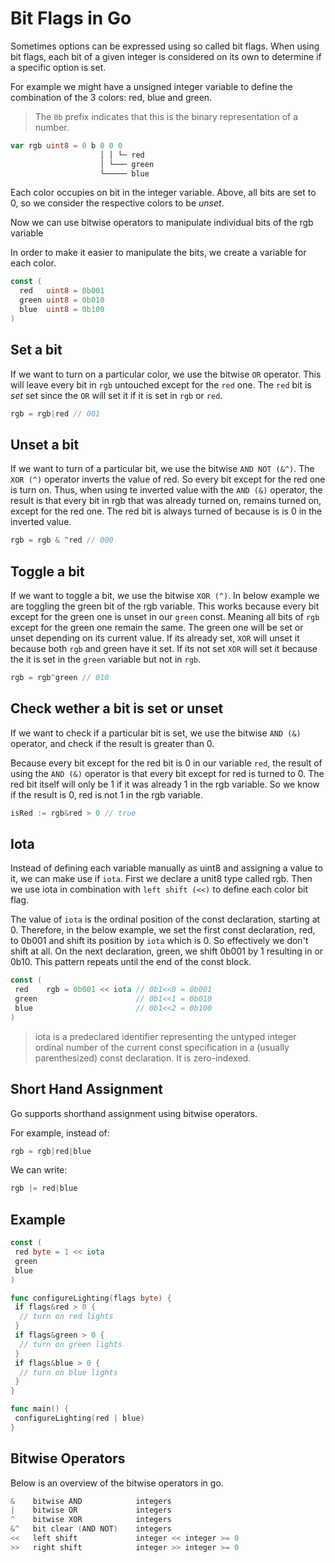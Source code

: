 # Bit Flags in Go

Sometimes options can be expressed using so called bit flags. When using bit
flags, each bit of a given integer is considered on its own to determine if a
specific option is set.

For example we might have a unsigned integer variable to define the combination
of the 3 colors: red, blue and green.

> The `0b` prefix indicates that this is the binary representation of a number.

```go
var rgb uint8 = 0 b 0 0 0
                    │ │ └─ red
                    │ └─── green
                    └───── blue
```

Each color occupies on bit in the integer variable. Above, all bits are set to
0, so we consider the respective colors to be *unset*.

Now we can use bitwise operators to manipulate individual bits of the rgb
variable

In order to make it easier to manipulate the bits, we create a variable for each
color.

```go
const (
  red   uint8 = 0b001
  green uint8 = 0b010
  blue  uint8 = 0b100
)
```

## Set a bit

If we want to turn on a particular color, we use the bitwise `OR` operator. This
will leave every bit in `rgb` untouched except for the `red` one. The `red` bit
is *set*  set since the `OR` will set it if it is set in `rgb` or `red`.

```go
rgb = rgb|red // 001
```

## Unset a bit

If we want to turn of a particular bit, we use the bitwise `AND NOT (&^)`. The
`XOR (^)` operator inverts the value of red. So every bit except for the red one
is turn on. Thus, when using te inverted value with the `AND (&)` operator, the
result is that every bit in rgb that was already turned on, remains turned on,
except for the red one. The red bit is always turned of because is is 0 in the
inverted value.

```go
rgb = rgb & ^red // 000
```

## Toggle a bit

If we want to toggle a bit, we use the bitwise `XOR (^)`. In below example we
are toggling the green bit of the rgb variable. This works because every bit
except for the green one is unset in our `green` const. Meaning all bits of
`rgb` except for the green one remain the same. The green one will be set or
unset depending on its current value. If its already set, `XOR` will unset it
because both `rgb` and green have it set. If its not set `XOR` will set it
because the it is set in the `green` variable but not in `rgb`.

```go
rgb = rgb^green // 010
```

## Check wether a bit is set or unset

If we want to check if a particular bit is set, we use the bitwise `AND (&)`
operator, and check if the result is greater than 0.

Because every bit except for the red bit is 0 in our variable `red`, the result
of using the `AND (&)` operator is that every bit except for red is turned to 0.
The red bit itself will only be 1 if it was already 1 in the rgb variable. So we
know if the result is 0, red is not 1 in the rgb variable.

```go
isRed := rgb&red > 0 // true
```

## Iota

Instead of defining each variable manually as uint8 and assigning a value to it,
we can make use if `iota`. First we declare a unit8 type called rgb. Then we use
iota in combination with `left shift (<<)` to define each color bit flag.

The value of `iota` is the ordinal position of the const declaration, starting
at 0. Therefore, in the below example, we set the first const declaration, red,
to 0b001 and shift its position by `iota` which is 0. So effectively we don't
shift at all. On the next declaration, green, we shift 0b001 by 1 resulting in
or 0b10. This pattern repeats until the end of the const block.

```go
const (
 red    rgb = 0b001 << iota // 0b1<<0 = 0b001
 green                      // 0b1<<1 = 0b010
 blue                       // 0b1<<2 = 0b100
)
```

> iota is a predeclared identifier representing the untyped integer ordinal
> number of the current const specification in a (usually parenthesized) const
> declaration. It is zero-indexed.

## Short Hand Assignment

Go supports shorthand assignment using bitwise operators.

For example, instead of:

```go
rgb = rgb|red|blue
```

We can write:

```go
rgb |= red|blue
```

## Example

```go
const (
 red byte = 1 << iota
 green
 blue
)

func configureLighting(flags byte) {
 if flags&red > 0 {
  // turn on red lights
 }
 if flags&green > 0 {
  // turn on green lights
 }
 if flags&blue > 0 {
  // turn on blue lights
 }
}

func main() {
 configureLighting(red | blue)
}
```

## Bitwise Operators

Below is an overview of the bitwise operators in go.

```go
&    bitwise AND            integers
|    bitwise OR             integers
^    bitwise XOR            integers
&^   bit clear (AND NOT)    integers
<<   left shift             integer << integer >= 0
>>   right shift            integer >> integer >= 0
```
